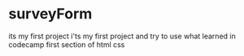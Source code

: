 # surveyForm
its my first project
i'ts my first project and try to use what learned in codecamp first section of html css 
